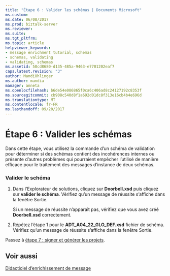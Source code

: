 ```yaml
---
title: "Étape 6 : Valider les schémas | Documents Microsoft"
ms.custom: 
ms.date: 06/08/2017
ms.prod: biztalk-server
ms.reviewer: 
ms.suite: 
ms.tgt_pltfrm: 
ms.topic: article
helpviewer_keywords:
- message enrichment tutorial, schemas
- schemas, validating
- validating, schemas
ms.assetid: 58cd8680-d135-485a-9463-e7701202eaf7
caps.latest.revision: "3"
author: MandiOhlinger
ms.author: mandia
manager: anneta
ms.openlocfilehash: b6de54e086865f0ca6c406ad8c24127192c8353f
ms.sourcegitcommit: cb908c540d8f1a692d01dc8f313e16cb4b4e696d
ms.translationtype: MT
ms.contentlocale: fr-FR
ms.lasthandoff: 09/20/2017
---
```

# <a name="step-6-validate-the-schemas"></a>Étape 6 : Valider les schémas
Dans cette étape, vous utilisez la commande d’un schéma de validation pour déterminer si des schémas contient des incohérences internes ou présente d’autres problèmes qui pourraient empêcher l’utilisé de manière efficace pour le traitement des messages d’instance de deux schémas.  
  
### <a name="to-validate-the-schema"></a>Valider le schéma  
  
1.  Dans l’Explorateur de solutions, cliquez sur **Doorbell.xsd** puis cliquez sur **valider le schéma**. Vérifiez qu’un message de réussite s’affiche dans la fenêtre Sortie.  
  
     Si un message de réussite n’apparaît pas, vérifiez que vous avez créé **Doorbell.xsd** correctement.  
  
2.  Répétez l’étape 1 pour le **ADT_A04_22_GLO_DEF.xsd** fichier de schéma. Vérifiez qu’un message de réussite s’affiche dans la fenêtre Sortie.  
  
 Passez à [étape 7 : signer et générer les projets](../../adapters-and-accelerators/accelerator-hl7/step-7-sign-and-build-the-projects.md).  
  
## <a name="see-also"></a>Voir aussi  
 [Didacticiel d’enrichissement de message](../../adapters-and-accelerators/accelerator-hl7/message-enrichment-tutorial.md)